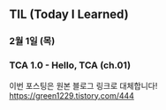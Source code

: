 ## TIL (Today I Learned)

### 2월 1일 (목)    
### TCA 1.0 - Hello, TCA (ch.01)    
이번 포스팅은 원본 블로그 링크로 대체합니다!   
https://green1229.tistory.com/444       